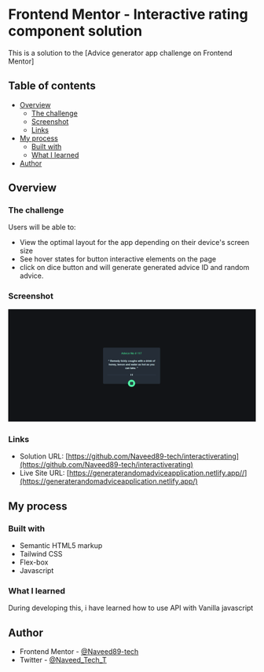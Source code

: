 # Frontend Mentor - Interactive rating component solution

This is a solution to the [Advice generator app challenge on Frontend Mentor]

## Table of contents

- [Overview](#overview)
  - [The challenge](#the-challenge)
  - [Screenshot](#screenshot)
  - [Links](#links)
- [My process](#my-process)
  - [Built with](#built-with)
  - [What I learned](#what-i-learned)
- [Author](#author)

## Overview

### The challenge

Users will be able to:

- View the optimal layout for the app depending on their device's screen size
- See hover states for button interactive elements on the page
- click on dice button and will generate generated advice ID and random advice.

### Screenshot

![Interactive rating component full screen view](Screenshot.png)

### Links

- Solution URL: [https://github.com/Naveed89-tech/interactiverating](https://github.com/Naveed89-tech/interactiverating)
- Live Site URL: [https://generaterandomadviceapplication.netlify.app//](https://generaterandomadviceapplication.netlify.app/)

## My process

### Built with

- Semantic HTML5 markup
- Tailwind CSS
- Flex-box
- Javascript

### What I learned

During developing this, i have learned how to use API with Vanilla javascript

## Author

- Frontend Mentor - [@Naveed89-tech](https://www.frontendmentor.io/profile/Naveed89-tech)
- Twitter - [@Naveed_Tech_T](https://twitter.com/Naveed_Tech_T)
